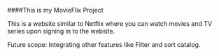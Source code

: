####This is my MovieFlix Project

This is a website similar to Netflix where you can watch movies and TV series upon signing in to the website.

Future scope: Integrating other features like Filter and sort catalog.